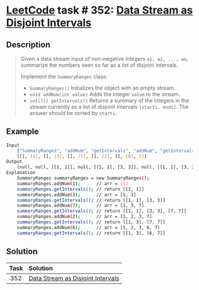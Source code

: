 # [LeetCode][leetcode] task # 352: [Data Stream as Disjoint Intervals][task]

Description
-----------

> Given a data stream input of non-negative integers `a1, a2, ..., an`,
> summarize the numbers seen so far as a list of disjoint intervals.
> 
> Implement the `SummaryRanges` class:
> * `SummaryRanges()` Initializes the object with an empty stream.
> * `void addNum(int value)` Adds the integer `value` to the stream.
> * `int[][] getIntervals()` Returns a summary of the integers in the stream currently
> as a list of disjoint intervals `[starti, endi]`. The answer should be sorted by `starti`.

Example
-------

```sh
Input
    ["SummaryRanges", "addNum", "getIntervals", "addNum", "getIntervals", "addNum", "getIntervals", "addNum", "getIntervals", "addNum", "getIntervals"]
    [[], [1], [], [3], [], [7], [], [2], [], [6], []]
Output
    [null, null, [[1, 1]], null, [[1, 1], [3, 3]], null, [[1, 1], [3, 3], [7, 7]], null, [[1, 3], [7, 7]], null, [[1, 3], [6, 7]]]
Explanation
    SummaryRanges summaryRanges = new SummaryRanges();
    summaryRanges.addNum(1);      // arr = [1]
    summaryRanges.getIntervals(); // return [[1, 1]]
    summaryRanges.addNum(3);      // arr = [1, 3]
    summaryRanges.getIntervals(); // return [[1, 1], [3, 3]]
    summaryRanges.addNum(7);      // arr = [1, 3, 7]
    summaryRanges.getIntervals(); // return [[1, 1], [3, 3], [7, 7]]
    summaryRanges.addNum(2);      // arr = [1, 2, 3, 7]
    summaryRanges.getIntervals(); // return [[1, 3], [7, 7]]
    summaryRanges.addNum(6);      // arr = [1, 2, 3, 6, 7]
    summaryRanges.getIntervals(); // return [[1, 3], [6, 7]]
```

Solution
--------

| Task | Solution                                      |
|:----:|:----------------------------------------------|
| 352  | [Data Stream as Disjoint Intervals][solution] |


[leetcode]: <http://leetcode.com/>
[task]: <https://leetcode.com/problems/data-stream-as-disjoint-intervals/>
[solution]: <https://github.com/wellaxis/praxis-leetcode/blob/main/src/main/java/com/witalis/praxis/leetcode/task/h4/p352/option/Practice.java>
